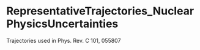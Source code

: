 # RepresentativeTrajectories_NuclearPhysicsUncertainties
Trajectories used in Phys. Rev. C 101, 055807
